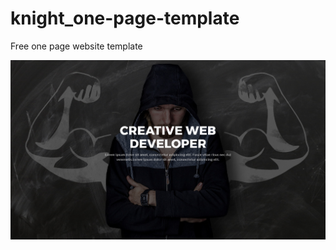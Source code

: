 # knight_one-page-template
Free one page website template

![ScreenShot](https://github.com/Goldenmace/knight_one-page-template/blob/master/knight.jpg)
